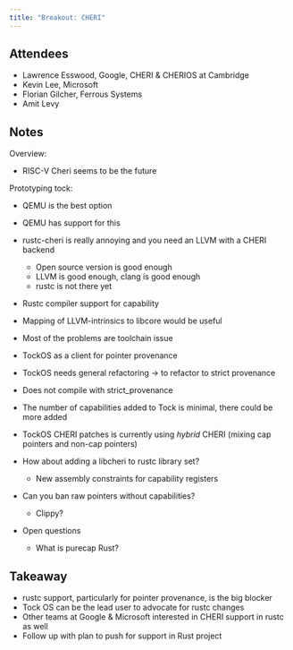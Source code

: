 ```yaml
---
title: "Breakout: CHERI"
---
```


## Attendees

- Lawrence Esswood, Google, CHERI & CHERIOS at Cambridge
- Kevin Lee, Microsoft
- Florian Gilcher, Ferrous Systems
- Amit Levy

## Notes

Overview:
* RISC-V Cheri seems to be the future

Prototyping tock:
* QEMU is the best option
* QEMU has support for this
* rustc-cheri is really annoying and you need an LLVM with a CHERI backend
  * Open source version is good enough
  * LLVM is good enough, clang is good enough
  * rustc is not there yet
* Rustc compiler support for capability
* Mapping of LLVM-intrinsics to libcore would be useful
* Most of the problems are toolchain issue
* TockOS as a client for pointer provenance

* TockOS needs general refactoring -> to refactor to strict provenance
* Does not compile with strict_provenance
* The number of capabilities added to Tock is minimal, there could be more added
* TockOS CHERI patches is currently using _hybrid_ CHERI (mixing cap pointers and non-cap pointers)
* How about adding a libcheri to rustc library set?
  * New assembly constraints for capability registers
* Can you ban raw pointers without capabilities?
  * Clippy?
* Open questions
  * What is purecap Rust?


## Takeaway

* rustc support, particularly for pointer provenance, is the big blocker
* Tock OS can be the lead user to advocate for rustc changes
* Other teams at Google & Microsoft interested in CHERI support in rustc as well
* Follow up with plan to push for support in Rust project
